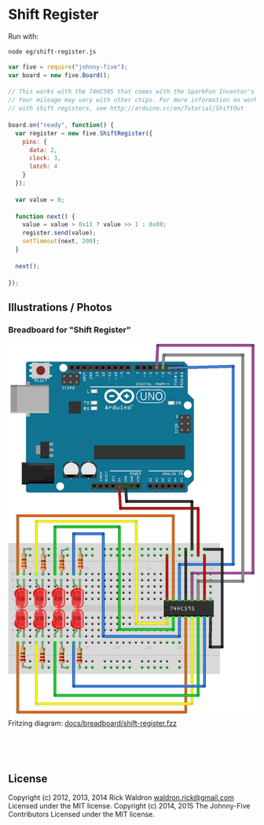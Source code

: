 <!--remove-start-->

# Shift Register





Run with:
```bash
node eg/shift-register.js
```

<!--remove-end-->

```javascript
var five = require("johnny-five");
var board = new five.Board();

// This works with the 74HC595 that comes with the SparkFun Inventor's kit.
// Your mileage may vary with other chips. For more information on working
// with shift registers, see http://arduino.cc/en/Tutorial/ShiftOut

board.on("ready", function() {
  var register = new five.ShiftRegister({
    pins: {
      data: 2,
      clock: 3,
      latch: 4
    }
  });

  var value = 0;

  function next() {
    value = value > 0x11 ? value >> 1 : 0x88;
    register.send(value);
    setTimeout(next, 200);
  }

  next();

});

```


## Illustrations / Photos


### Breadboard for "Shift Register"



![docs/breadboard/shift-register.png](breadboard/shift-register.png)<br>
Fritzing diagram: [docs/breadboard/shift-register.fzz](breadboard/shift-register.fzz)

&nbsp;





&nbsp;

<!--remove-start-->

## License
Copyright (c) 2012, 2013, 2014 Rick Waldron <waldron.rick@gmail.com>
Licensed under the MIT license.
Copyright (c) 2014, 2015 The Johnny-Five Contributors
Licensed under the MIT license.

<!--remove-end-->
